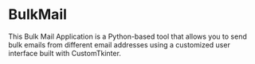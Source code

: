 # BulkMail
This Bulk Mail Application is a Python-based tool that allows you to send bulk emails from different email addresses using a customized user interface built with CustomTkinter.
